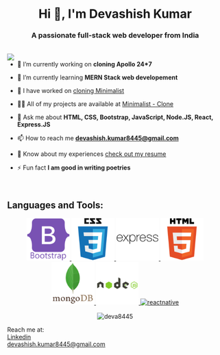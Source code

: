 <h1 align="center">Hi 👋, I'm Devashish Kumar</h1>
<h3 align="center">A passionate full-stack web developer from India</h3><br>
<img align="left" hight="600px" width="500px" src="https://www.webhopers.com/wp-content/uploads/2021/05/MERN-Stack-Development-Company.png">

- 🔭 I’m currently working on **cloning Apollo 24*7**

- 🌱 I’m currently learning **MERN Stack web developement**

- 👯 I have worked on [cloning Minimalist](https://peaceful-euler-5df790.netlify.app/)

- 👨‍💻 All of my projects are available at [Minimalist - Clone](dev-ashish-1506.netlify.app)

- 💬 Ask me about **HTML, CSS, Bootstrap, JavaScript, Node.JS, React, Express.JS**

- 📫 How to reach me **devashish.kumar8445@gmail.com**

- 📄 Know about my experiences [check out my resume](https://drive.google.com/file/d/1eAXtZepSMAVR8_y2f8Yz_B3ppvtnMKMl/view?usp=sharing)

- ⚡ Fun fact **I am good in writing poetries**

<br>


<h2 align="left" text-sixe="50px">Languages and Tools:</h2>
<p align="center"> <a href="https://getbootstrap.com" target="_blank" rel="noreferrer"> <img src="https://raw.githubusercontent.com/devicons/devicon/master/icons/bootstrap/bootstrap-plain-wordmark.svg" alt="bootstrap" width="100" height="100"/> </a> <a href="https://www.w3schools.com/css/" target="_blank" rel="noreferrer"> <img src="https://raw.githubusercontent.com/devicons/devicon/master/icons/css3/css3-original-wordmark.svg" alt="css3" width="100" height="100"/> </a> <a href="https://expressjs.com" target="_blank" rel="noreferrer"> <img src="https://raw.githubusercontent.com/devicons/devicon/master/icons/express/express-original-wordmark.svg" alt="express" width="100" height="100"/> </a> <a href="https://www.w3.org/html/" target="_blank" rel="noreferrer"> <img src="https://raw.githubusercontent.com/devicons/devicon/master/icons/html5/html5-original-wordmark.svg" alt="html5" width="100" height="100"/> </a> <a href="https://www.mongodb.com/" target="_blank" rel="noreferrer"> <img src="https://raw.githubusercontent.com/devicons/devicon/master/icons/mongodb/mongodb-original-wordmark.svg" alt="mongodb" width="100" height="100"/> </a> <a href="https://nodejs.org" target="_blank" rel="noreferrer"> <img src="https://raw.githubusercontent.com/devicons/devicon/master/icons/nodejs/nodejs-original-wordmark.svg" alt="nodejs" width="100" height="100"/> </a> <a href="https://reactnative.dev/" target="_blank" rel="noreferrer"> <img src="https://reactnative.dev/img/header_logo.svg" alt="reactnative" width="100" height="100"/> </a> </p>

<p align="center" background-color="blue"><img align="center" src="https://github-readme-stats.vercel.app/api/top-langs?username=deva8445&show_icons=true&locale=en&layout=compact" alt="deva8445" /></p>

Reach me at:<br>
[Linkedin](https://www.linkedin.com/in/kumar-deva/)<br>
[devashish.kumar8445@gmail.com](mailto:devashish.kumar8445@gmail.com)

